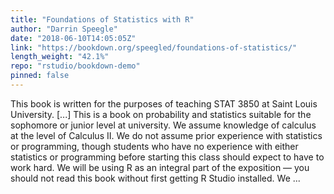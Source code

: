 ```yaml
---
title: "Foundations of Statistics with R"
author: "Darrin Speegle"
date: "2018-06-10T14:05:05Z"
link: "https://bookdown.org/speegled/foundations-of-statistics/"
length_weight: "42.1%"
repo: "rstudio/bookdown-demo"
pinned: false
---
```


This book is written for the purposes of teaching STAT 3850 at Saint Louis University. [...] This is a book on probability and statistics suitable for the sophomore or junior level at university. We assume knowledge of calculus at the level of Calculus II. We do not assume prior experience with statistics or programming, though students who have no experience with either statistics or programming before starting this class should expect to have to work hard. We will be using R as an integral part of the exposition — you should not read this book without first getting R Studio installed. We ...
